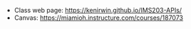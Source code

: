 - Class web page: https://kenirwin.github.io/IMS203-APIs/
- Canvas: https://miamioh.instructure.com/courses/187073
